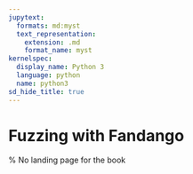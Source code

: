 ```yaml
---
jupytext:
  formats: md:myst
  text_representation:
    extension: .md
    format_name: myst
kernelspec:
  display_name: Python 3
  language: python
  name: python3
sd_hide_title: true
---
```


# Fuzzing with Fandango

% No landing page for the book

